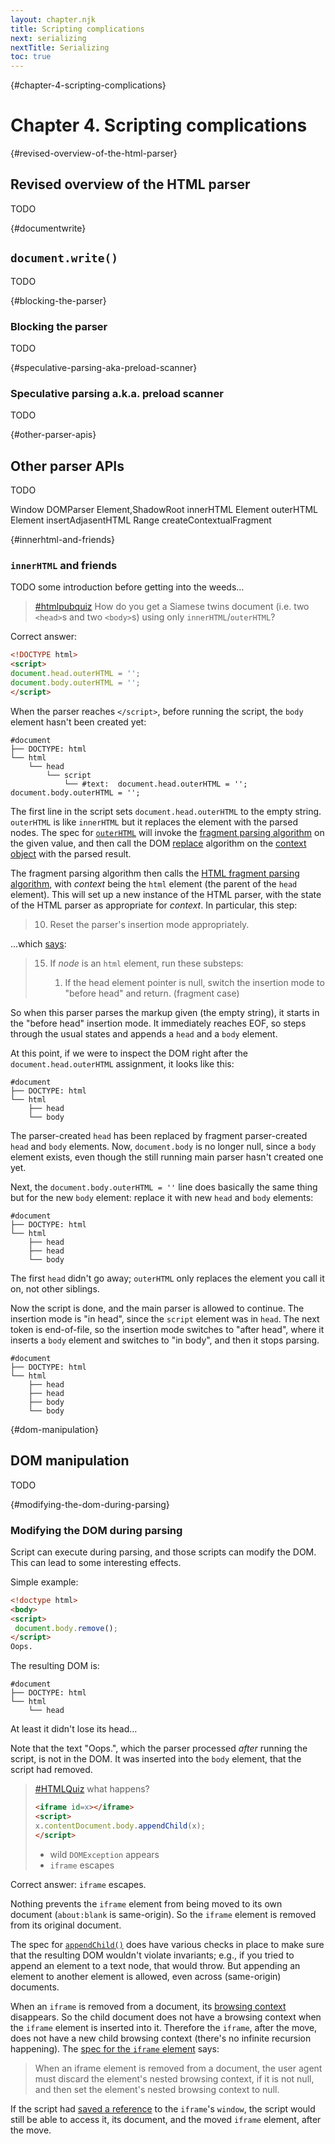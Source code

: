```yaml
---
layout: chapter.njk
title: Scripting complications
next: serializing
nextTitle: Serializing
toc: true
---
```

{#chapter-4-scripting-complications}
# Chapter 4. Scripting complications

{#revised-overview-of-the-html-parser}
## Revised overview of the HTML parser

TODO

{#documentwrite}
## `document.write()`

TODO

{#blocking-the-parser}
### Blocking the parser

TODO

{#speculative-parsing-aka-preload-scanner}
### Speculative parsing a.k.a. preload scanner

TODO

{#other-parser-apis}
## Other parser APIs

TODO

Window DOMParser
Element,ShadowRoot innerHTML
Element outerHTML
Element insertAdjasentHTML
Range createContextualFragment


{#innerhtml-and-friends}
### `innerHTML` and friends

TODO some introduction before getting into the weeds…

> [\#htmlpubquiz](https://x.com/zcorpan/status/207345250744803328) How do you get a Siamese twins document (i.e. two `<head>`s and two `<body>`s) using only `innerHTML`/`outerHTML`?

Correct answer:

```html
<!DOCTYPE html>
<script>
document.head.outerHTML = '';
document.body.outerHTML = '';
</script>
```

When the parser reaches `</script>`, before running the script, the `body` element hasn't been created yet:

```
#document
├── DOCTYPE: html
└── html
    └── head
        └── script
            └── #text:  document.head.outerHTML = ''; document.body.outerHTML = '';
```

The first line in the script sets `document.head.outerHTML` to the empty string. `outerHTML` is like `innerHTML` but it replaces the element with the parsed nodes. The spec for [`outerHTML`](https://w3c.github.io/DOM-Parsing/#dom-element-outerhtml) will invoke the [fragment parsing algorithm](https://w3c.github.io/DOM-Parsing/#dfn-fragment-parsing-algorithm) on the given value, and then call the DOM [replace](https://dom.spec.whatwg.org/#concept-node-replace) algorithm on the [context object](https://dom.spec.whatwg.org/#context-object) with the parsed result.

The fragment parsing algorithm then calls the [HTML fragment parsing algorithm](https://html.spec.whatwg.org/multipage/parsing.html#html-fragment-parsing-algorithm), with *context* being the `html` element (the parent of the `head` element). This will set up a new instance of the HTML parser, with the state of the HTML parser as appropriate for *context*. In particular, this step:

> 10. Reset the parser's insertion mode appropriately.

…which [says](https://html.spec.whatwg.org/multipage/parsing.html#reset-the-insertion-mode-appropriately):

> 15. If *node* is an `html` element, run these substeps:
>
>     1. If the head element pointer is null, switch the insertion mode to "before head" and return. (fragment case)

So when this parser parses the markup given (the empty string), it starts in the "before head" insertion mode. It immediately reaches EOF, so steps through the usual states and appends a `head` and a `body` element.

At this point, if we were to inspect the DOM right after the `document.head.outerHTML` assignment, it looks like this:

```
#document
├── DOCTYPE: html
└── html
    ├── head
    └── body
```

The parser-created `head` has been replaced by fragment parser-created `head` and `body` elements. Now, `document.body` is no longer null, since a `body` element exists, even though the still running main parser hasn't created one yet.

Next, the `document.body.outerHTML = ''` line does basically the same thing but for the new `body` element: replace it with new `head` and `body` elements:

```
#document
├── DOCTYPE: html
└── html
    ├── head
    ├── head
    └── body
```

The first `head` didn't go away; `outerHTML` only replaces the element you call it on, not other siblings.

Now the script is done, and the main parser is allowed to continue. The insertion mode is "in head", since the `script` element was in `head`. The next token is end-of-file, so the insertion mode switches to "after head", where it inserts a `body` element and switches to "in body", and then it stops parsing.

```
#document
├── DOCTYPE: html
└── html
    ├── head
    ├── head
    ├── body
    └── body
```


{#dom-manipulation}
## DOM manipulation

TODO

{#modifying-the-dom-during-parsing}
### Modifying the DOM during parsing

Script can execute during parsing, and those scripts can modify the DOM. This can lead to some interesting effects.

Simple example:

```html
<!doctype html>
<body>
<script>
 document.body.remove();
</script>
Oops.
```

The resulting DOM is:

```
#document
├── DOCTYPE: html
└── html
    └── head
```

At least it didn't lose its head…

Note that the text "Oops.", which the parser processed *after* running the script, is not in the DOM. It was inserted into the `body` element, that the script had removed.

> [\#HTMLQuiz](https://x.com/zcorpan/status/775616491379187712) what happens?
> ```html
> <iframe id=x></iframe>
> <script>
> x.contentDocument.body.appendChild(x);
> </script>
> ```
>
> * wild `DOMException` appears
> * `iframe` escapes

Correct answer: `iframe` escapes.

Nothing prevents the `iframe` element from being moved to its own document (`about:blank` is same-origin). So the `iframe` element is removed from its original document.

The spec for [`appendChild()`](https://dom.spec.whatwg.org/#dom-node-appendchild) does have various checks in place to make sure that the resulting DOM wouldn't violate invariants; e.g., if you tried to append an element to a text node, that would throw. But appending an element to another element is allowed, even across (same-origin) documents.

When an `iframe` is removed from a document, its [browsing context](https://html.spec.whatwg.org/multipage/browsers.html#windows) disappears. So the child document does not have a browsing context when the `iframe` element is inserted into it. Therefore the `iframe`, after the move, does not have a new child browsing context (there's no infinite recursion happening). The [spec for the `iframe` element](https://html.spec.whatwg.org/multipage/embedded-content.html#the-iframe-element
) says:

> When an iframe element is removed from a document, the user agent must discard the element's nested browsing context, if it is not null, and then set the element's nested browsing context to null.

If the script had [saved a reference](http://software.hixie.ch/utilities/js/live-dom-viewer/saved/4461) to the `iframe`'s `window`, the script would still be able to access it, its document, and the moved `iframe` element, after the move.

